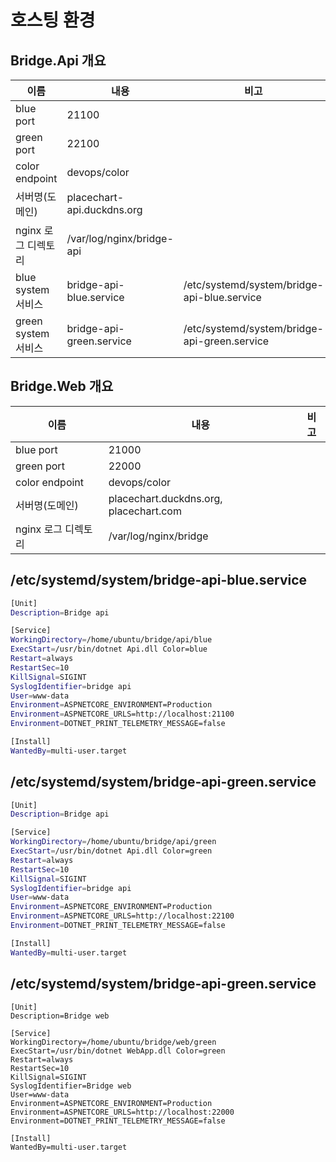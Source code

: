 # 호스팅 환경

## Bridge.Api 개요
| 이름 | 내용| 비고|
|---|---|---|
| blue port| 21100 | |
| green port|22100 | |
| color endpoint | devops/color  | |
| 서버명(도메인)| placechart-api.duckdns.org | |
| nginx 로그 디렉토리 | /var/log/nginx/bridge-api | |
| blue system 서비스 | bridge-api-blue.service | /etc/systemd/system/bridge-api-blue.service |
| green system 서비스 | bridge-api-green.service | /etc/systemd/system/bridge-api-green.service |


## Bridge.Web 개요
| 이름 | 내용| 비고|
|---|---|---|
| blue port| 21000 | |
| green port|22000 | |
| color endpoint | devops/color | |
| 서버명(도메인)| placechart.duckdns.org, placechart.com | |
| nginx 로그 디렉토리 | /var/log/nginx/bridge | |



## /etc/systemd/system/bridge-api-blue.service
```bash
[Unit]
Description=Bridge api

[Service]
WorkingDirectory=/home/ubuntu/bridge/api/blue
ExecStart=/usr/bin/dotnet Api.dll Color=blue
Restart=always
RestartSec=10
KillSignal=SIGINT
SyslogIdentifier=bridge api
User=www-data
Environment=ASPNETCORE_ENVIRONMENT=Production
Environment=ASPNETCORE_URLS=http://localhost:21100
Environment=DOTNET_PRINT_TELEMETRY_MESSAGE=false

[Install]
WantedBy=multi-user.target
```

## /etc/systemd/system/bridge-api-green.service
```bash
[Unit]
Description=Bridge api

[Service]
WorkingDirectory=/home/ubuntu/bridge/api/green
ExecStart=/usr/bin/dotnet Api.dll Color=green
Restart=always
RestartSec=10
KillSignal=SIGINT
SyslogIdentifier=bridge api
User=www-data
Environment=ASPNETCORE_ENVIRONMENT=Production
Environment=ASPNETCORE_URLS=http://localhost:22100
Environment=DOTNET_PRINT_TELEMETRY_MESSAGE=false

[Install]
WantedBy=multi-user.target
```

## /etc/systemd/system/bridge-api-green.service
```
[Unit]
Description=Bridge web

[Service]
WorkingDirectory=/home/ubuntu/bridge/web/green
ExecStart=/usr/bin/dotnet WebApp.dll Color=green
Restart=always
RestartSec=10
KillSignal=SIGINT
SyslogIdentifier=Bridge web
User=www-data
Environment=ASPNETCORE_ENVIRONMENT=Production
Environment=ASPNETCORE_URLS=http://localhost:22000
Environment=DOTNET_PRINT_TELEMETRY_MESSAGE=false

[Install]
WantedBy=multi-user.target

```